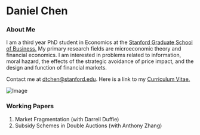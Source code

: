 # Daniel Chen
### About Me
I am a third year PhD student in Economics at the [Stanford Graduate School of Business.](https://www.gsb.stanford.edu/programs/phd/academic-experience/students/daniel-chen) My primary research fields are microeconomic theory and financial economics. I am interested in problems related to information, moral hazard, the effects of the strategic avoidance of price impact, and the design and function of financial markets. 

Contact me at dtchen@stanford.edu. Here is a link to my [Curriculum Vitae.](https://dtc1995.github.io/Academic_CV_Feb_18.pdf)

![Image](https://dtc1995.github.io/danielchenphd.png)
 
### Working Papers

1. Market Fragmentation (with Darrell Duffie)
2. Subsidy Schemes in Double Auctions (with Anthony Zhang)



